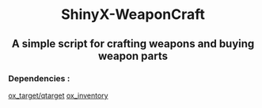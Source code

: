 

<h1 align="center">ShinyX-WeaponCraft</h1>
<h2 align="center">A simple script for crafting weapons and buying weapon parts</h2>

<h3 align="left">Dependencies : </h3>

[ox_target/qtarget](https://github.com/overextended)
[ox_inventory](https://github.com/overextended)


